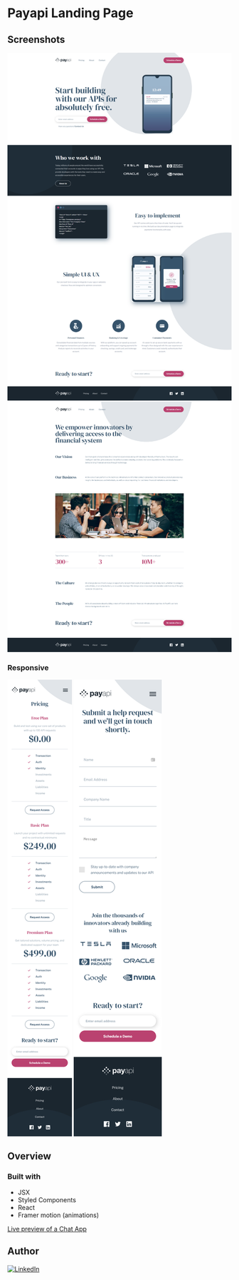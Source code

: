 # Payapi Landing Page

## Screenshots
![Screenshot of home page](/src/assets/design/ss-1.png)
![Screenshot of about page](/src/assets/design/ss-2.png)

### Responsive 
![Screenshot of pricing page](/src/assets/design/ss-3.png)
![Screenshot of contact page](/src/assets/design/ss-4.png)

## Overview


### Built with

- JSX
- Styled Components
- React
- Framer motion (animations)


[Live preview of a Chat App](https://payapi.pages.dev/)

## Author

<p><a href="https://www.linkedin.com/in/vdizdar/"><img align="center" src="https://i.ibb.co/6Jw1g19/linkedin-icon.png" alt="LinkedIn" height="auto" width="30"/></a>&nbsp;

